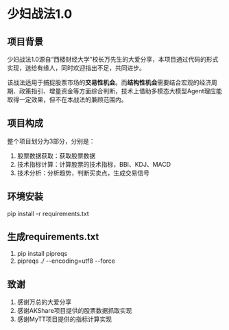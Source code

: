 # 少妇战法1.0
## 项目背景
少妇战法1.0源自“西楼财经大学”校长万先生的大爱分享，本项目通过代码的形式实现，送给有缘人，同时欢迎指出不足，共同进步。

该战法适用于捕捉股票市场的**交易性机会**。而**结构性机会**需要结合宏观的经济周期、政策指引、增量资金等方面综合判断，技术上借助多模态大模型Agent理应能取得一定效果，但不在本战法的兼顾范围内。

## 项目构成
整个项目划分为3部分，分别是：
1. 股票数据获取：获取股票数据
2. 技术指标计算：计算股票的技术指标，BBI、KDJ、MACD
3. 技术分析：分析趋势，判断买卖点，生成交易信号

## 环境安装
pip install -r requirements.txt

## 生成requirements.txt
1. pip install pipreqs
2. pipreqs ./ --encoding=utf8  --force

## 致谢
1. 感谢万总的大爱分享
2. 感谢AKShare项目提供的股票数据抓取实现
3. 感谢MyTT项目提供的指标计算实现
